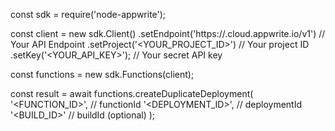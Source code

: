 const sdk = require('node-appwrite');

const client = new sdk.Client()
    .setEndpoint('https://<REGION>.cloud.appwrite.io/v1') // Your API Endpoint
    .setProject('<YOUR_PROJECT_ID>') // Your project ID
    .setKey('<YOUR_API_KEY>'); // Your secret API key

const functions = new sdk.Functions(client);

const result = await functions.createDuplicateDeployment(
    '<FUNCTION_ID>', // functionId
    '<DEPLOYMENT_ID>', // deploymentId
    '<BUILD_ID>' // buildId (optional)
);
